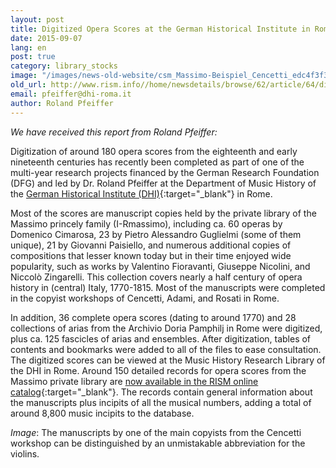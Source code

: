 ```yaml
---
layout: post
title: Digitized Opera Scores at the German Historical Institute in Rome
date: 2015-09-07
lang: en
post: true
category: library_stocks
image: "/images/news-old-website/csm_Massimo-Beispiel_Cencetti_edc4f3f3e0.jpg"
old_url: http://www.rism.info//home/newsdetails/browse/62/article/64/digitized-opera-scores-at-the-german-historical-institute-in-rome.html
email: pfeiffer@dhi-roma.it
author: Roland Pfeiffer
---
```


_We have received this report from Roland Pfeiffer:_

Digitization of around 180 opera scores from the eighteenth and early nineteenth centuries has recently been completed as part of one of the multi-year research projects financed by the German Research Foundation (DFG) and led by Dr. Roland Pfeiffer at the Department of Music History of the [German Historical Institute (DHI)](http://musica.dhi-roma.it/){:target="_blank"} in Rome.

Most of the scores are manuscript copies held by the private library of the Massimo princely family (I-Rmassimo), including ca. 60 operas by Domenico Cimarosa, 23 by Pietro Alessandro Guglielmi (some of them unique), 21 by Giovanni Paisiello, and numerous additional copies of compositions that lesser known today but in their time enjoyed wide popularity, such as works by Valentino Fioravanti, Giuseppe Nicolini, and Niccolò Zingarelli. This collection covers nearly a half century of opera history in (central) Italy, 1770-1815. Most of the manuscripts were completed in the copyist workshops of Cencetti, Adami, and Rosati in Rome.

In addition, 36 complete opera scores (dating to around 1770) and 28 collections of arias from the Archivio Doria Pamphilj in Rome were digitized, plus ca. 125 fascicles of arias and ensembles. After digitization, tables of contents and bookmarks were added to all of the files to ease consultation. The digitized scores can be viewed at the Music History Research Library of the DHI in Rome. Around 150 detailed records for opera scores from the Massimo private library are [now available in the RISM online catalog](https://opac.rism.info/search?View=rism&siglum=I-Rmassimo){:target="_blank"}. The records contain general information about the manuscripts plus incipits of all the musical numbers, adding a total of around 8,800 music incipits to the database.


_Image_: The manuscripts by one of the main copyists from the Cencetti workshop can be distinguished by an unmistakable abbreviation for the violins.


